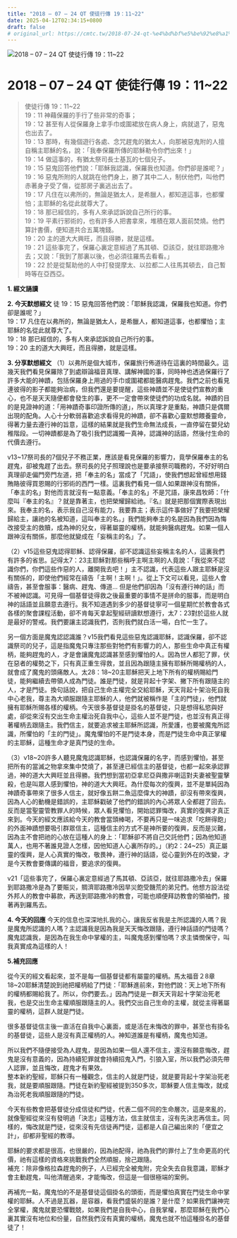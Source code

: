 ```yaml
---
title: "2018 – 07 – 24 QT 使徒行傳 19：11~22"
date: 2025-04-12T02:34:15+0800
draft: false
# original_url: https://cmtc.tw/2018-07-24-qt-%e4%bd%bf%e5%be%92%e8%a1%8c%e5%82%b3-19%ef%bc%9a1122
---
```


![2018 – 07 – 24 QT 使徒行傳 19：11\~22](/images/qt.jpg   "2018 – 07 – 24 QT 使徒行傳 19：11\~22")

# 2018 – 07 – 24 QT 使徒行傳 19：11\~22

> 使徒行傳 19：11\~22  
> 19：11 神藉保羅的手行了些非常的奇事；  
> 19：12 甚至有人從保羅身上拿手巾或圍裙放在病人身上，病就退了，惡鬼也出去了。  
> 19：13 那時，有幾個遊行各處、念咒趕鬼的猶太人，向那被惡鬼附的人擅自稱主耶穌的名，說：「我奉保羅所傳的耶穌勒令你們出來！」  
> 19：14 做這事的，有猶太祭司長士基瓦的七個兒子。  
> 19：15 惡鬼回答他們說：「耶穌我認識，保羅我也知道。你們卻是誰呢？」  
> 19：16 惡鬼所附的人就跳在他們身上，勝了其中二人，制伏他們，叫他們赤著身子受了傷，從那房子裏逃出去了。  
> 19：17 凡住在以弗所的，無論是猶太人，是希臘人，都知道這事，也都懼怕；主耶穌的名從此就尊大了。  
> 19：18 那已經信的，多有人來承認訴說自己所行的事。  
> 19：19 平素行邪術的，也有許多人把書拿來，堆積在眾人面前焚燒。他們算計書價，便知道共合五萬塊錢。  
> 19：20 主的道大大興旺，而且得勝，就是這樣。  
> 19：21 這些事完了，保羅心裏定意經過了馬其頓、亞該亞，就往耶路撒冷去；又說：「我到了那裏以後，也必須往羅馬去看看。」  
> 19：22 於是從幫助他的人中打發提摩太、以拉都二人往馬其頓去，自己暫時等在亞西亞。

**1. 經文誦讀**

**2.  今天默想經文**
徒 19：15 惡鬼回答他們說：「耶穌我認識，保羅我也知道。你們卻是誰呢？」  
19：17 凡住在以弗所的，無論是猶太人，是希臘人，都知道這事，也都懼怕；主耶穌的名從此就尊大了。  
19：18 那已經信的，多有人來承認訴說自己所行的事。  
19：20 主的道大大興旺，而且得勝，就是這樣。

**3. 分享默想經文**
（1）以弗所是個大城市，保羅旅行佈道待在這裏的時間最久。這幾天我們看見保羅除了到處辯論福音真理、講解神國的事，同時神也透過保羅行了許多大能的神蹟，包括保羅身上用過的手巾或圍裙都能醫病趕鬼。我們之前也看見連彼得的影子都能夠治病，但我們還是要提醒，這些神蹟並不是使徒們宣教的重心，也不是天天隨便都會發生的事，更不一定會帶來使徒們的功成名就。神蹟的目的是見證神的道：「用神蹟奇事印證所傳的道」，所以真理才是重點，神蹟只是偶爾出現的配角。人心十分軟弱喜歡追求看得見的神蹟，卻不喜歡心靈默想餵養靈命，得著力量去遵行神的旨意，這樣的結果就是我們生命無法成長，一直停留在嬰兒幼稚階段。一切神蹟都是為了吸引我們認識獨一真神，認識神的話語，然後付生命的代價去遵行。

v13\~17祭司長的7個兒子不務正業，應該是看見保羅的影響力，竟學保羅奉主的名趕鬼，卻被鬼趕了出去。祭司長的兒子照理說也是要承接祭司職務的，不好好明白真理卻走偏門旁門左道，把「奉主的名」當成了「咒語」，使我們想起曾經想用錢賄賂彼得買恩賜的行邪術的西門一樣。這裏我們看見一個人如果跟神沒有關係，「奉主的名」對他而言就沒有一點意義。「奉主的名」不是咒語，康來昌牧師：「什麼叫『奉主的名』？就是靠著主，也把榮耀歸給祂。『名』就是把那個實際表現出來。我奉主的名，表示我自己沒有能力，我要靠主；表示這件事做好了我要把榮耀歸給主，讓祂的名被知道，這叫奉主的名。」我們能夠奉主的名是因為我們因為悔改接受主的救贖，成為神的兒女，得著屬靈的權柄，就能夠醫病趕鬼。如果一個人跟神沒有關係，那麼他就變成在「妄稱主的名」了。

（2）v15這些惡鬼認得耶穌、認得保羅，卻不認識這些妄稱主名的人，這裏我們有許多的省思。記得太7：23主耶穌對那些稱呼主啊主啊的人竟說：「我從來不認識你們，你們這些作惡的人，離開我去吧！」主不認識，代表這些人跟主耶穌是沒有關係的，即使他們經常在禱告「主啊！主啊！」。從上下文可以看見，這些人會禱告，甚至會服事：醫病、趕鬼、傳道… 但是他們卻因為「沒有遵行神的話」而不被神認識。可見得一個基督徒得救之後最重要的事情不是拼命的服事，而是明白神的話語並且願意去遵行。我不知道遇到多少的基督徒寧可一個星期忙於教會各式各樣的聚會課程活動，卻不肯每天拿起聖經研讀默想遵行，太7：23對於這些人就是最好的警戒。我們要讓主認識我們，否則我們就白活一場，白忙一生了。

另一個方面是魔鬼認認識誰？v15我們看見這些惡鬼認識耶穌，認識保羅，卻不認識祭司的兒子，這是指魔鬼只專注那些對牠們有影響力的人，那些生命中真正有權柄，能夠趕鬼的人，才是會讓魔鬼認識甚至感到懼怕的人。因為世人都犯了罪，伏在惡者的權勢之下，只有真正重生得救，並且因為跟隨主擁有耶穌所賜權柄的人，就會成了魔鬼的頭痛敵人。太28：18\~20主耶穌把天上地下所有的權柄賜給門徒，能夠繼續去帶領人成為門徒。誰是門徒，就是背起十字架、撇下所有跟隨主的人，才是門徒。換句話說，把自己生命主權完全交給耶穌，天天背起十架治死自我中心老我，尊主為大順服跟隨主耶穌的人，他們就被稱作是「主的門徒」，他們就擁有耶穌所賜各樣的權柄。今天很多基督徒是掛名的基督徒，只是想得私慾與好處，卻從來沒有交出生命主權治死自我中心，這些人並不是門徒，也並沒有真正得著權柄去跟隨主。我們信主，就要追求被主耶穌所認識，所愛護，也要被魔鬼所認識，所懼怕的「主的門徒」。魔鬼懼怕的不是門徒本身，而是門徒生命中真正掌權的主耶穌，這種生命才是真門徒的生命。

（3）v18\~20許多人聽見魔鬼認識耶穌，也認識保羅的名字，而感到懼怕，甚至把所有的當滅之物拿來集中焚燒了，甚至連已經信主的基督徒，也都一起來承認罪過，神的道大大興旺並且得勝。我們想到當初亞拿尼亞與撒非喇這對夫妻被聖靈擊殺，也是叫眾人感到懼怕，神的道大大興旺。為什麼每次的復興，並不是單純因為神蹟奇事帶來了很多人信主，就好像五餅二魚這麼偉大的神蹟，卻沒有帶來復興，因為人心的動機是錯誤的，主耶穌戳破了他們的錯誤的內心將眾人全都趕了回去。反而是當聖靈管教罪人的時候，眾人看見懼怕，開始認罪悔改，真實的復興才真正來到。今天的經文應該給今天的教會當頭棒喝，不要再只是一味追求「吃餅得飽」的外面神蹟想要吸引群眾信主，這種信主的方式不是神所要的復興，反而是災難，因為主不會把祂的心放在這種人的身上：「耶穌卻不將自己交託他們；因為他知道萬人，也用不著誰見證人怎樣，因他知道人心裏所存的。」（約2：24\~25）真正屬靈的復興，是人心真實的悔改，敬畏神，遵行神的話語，從心靈到外在的改變，才是今天教會要傳講的福音，要追求的復興。

v21「這些事完了，保羅心裏定意經過了馬其頓、亞該亞，就往耶路撒冷去」保羅到耶路撒冷是為了要賑災，賙濟耶路撒冷因旱災飽受饑荒的弟兄們。他想方設法從外邦人的教會中募款，再送到耶路撒冷的教會，可能也順便拜訪教會的領袖們，接著再到羅馬去。

**4. 今天的回應**
今天的信息也深深地扎我的心，讓我反省我是主所認識的人嗎？我是魔鬼所認識的人嗎？主認識我是因為我是天天悔改跟隨，遵行神話語的門徒嗎？魔鬼認識我，是因為在我生命中掌權的主，叫魔鬼感到懼怕嗎？求主憐憫保守，叫我真實成為這樣的人！

**5.補充回應**
  
從今天的經文看起來，並不是每一個基督徒都有屬靈的權柄。馬太福音２8章18\~20耶穌清楚說到祂把權柄給了門徒：「耶穌進前來，對他們說：天上地下所有的權柄都賜給我了。所以，你們要去。」因為門徒是一群天天背起十字架治死老我，也是交出生命主權順服跟隨主的人。我們交出自己生命的主權，就從主得著屬靈的權柄，這群人就是門徒。

很多基督徒信主後一直活在自我中心裏面，或是活在未悔改的罪中，甚至也有掛名的基督徒，這些人是沒有真正權柄的人。神知道誰是有權柄，魔鬼也知道。

所以我們不隨便接受為人趕鬼，是因為如果一個人還不信主，還沒有願意悔改，趕鬼是沒有意義的，因為持續犯罪就會持續招鬼入門，引狼入室，所以我們必須先帶人認罪，並且悔改，趕鬼才有果效。  
整本新約聖經，耶穌只有一種觀念，信主的人就是門徒，就是要背起十字架治死老我，就是要順服跟隨。門徒在新約聖經被提到350多次，耶穌要人信主悔改，就成為治死老我順服跟隨的門徒。

今天有些教會把基督徒分成信徒和門徒，代表二個不同的生命層次，這是來亂的，就像聖經從來沒有發明過「決志」這種方法，信主就信主，沒有先決志再信主。同樣的，悔改就是門徒，從來沒有先信徒再門徒，這都是人自己編出來的「便宜之計」，卻都非聖經的教導。

耶穌的要求都是很高，也很嚴的，因為祂配得，祂為我們的罪付上了生命更高的代價，祂有這樣的資格來挑戰我們全然順服，捨己跟隨。  
補充：除非像格拉森趕鬼的例子，人已經完全被鬼附，完全失去自我意識，耶穌才會主動趕鬼，叫他清醒過來，才能悔改，但這是一個很極端的案例。

再補充一點，魔鬼怕的不是基督徒這個掛名的頭銜，而是懼怕真實在門徒生命中掌權的耶穌。人不過是瓦器，是容器，看我們盛裝的是誰？是什麼？如果我們讓神完全掌權，魔鬼就要恐懼戰兢，如果我們是自我中心，自我掌權，那麼耶穌在我們心裏其實沒有地位和份量，自然我們沒有真實的權柄，魔鬼也就不怕這種掛名的基督徒了！
